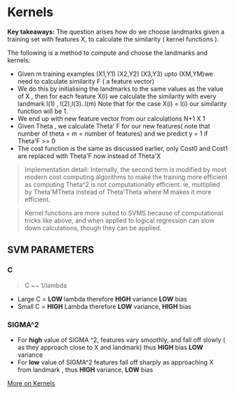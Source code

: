 # Kernels

**Key takeaways:**
The question arises how do we choose landmarks given a training set with features X, to calculate the similarity ( kernel functions ).

The following is a method to compute and choose the landmarks and kernels:

* Given m training examples (X1,Y1) (X2,Y2) (X3,Y3) upto (XM,YM)we need to calculate similarity  F ( a feature vector)
* We do this by initialising the landmarks to the same values as the value of X , then for each feature X(i) we calculate the similarity with every landmark l(1) , l(2),l(3)..l(m) Note that for the case X(i) = l(i) our similarity function will be 1.
* We end up with new feature vector from our calculations N+1 X 1
* Given Theta , we calculate Theta' F for our new features( note that number of theta = m = number of features) and we predict y = 1 if Theta'F >= 0
* The cost function is the same as discussed earlier, only Cost0 and Cost1 are replaced with Theta'F now instead of Theta'X

>Implementation detail: Internally, the second term is modified by most modern cost computing algorithms to make the training more efficient as computing Theta^2 is not computationally efficient. ie, multiplied by Theta'MTheta instead of Theta'Theta where M makes it more efficient. 

> Kernel functions are more suited to SVMS because of computational tricks like above, and when applied to logical regression can slow down calculations, though they can be applied.


## SVM PARAMETERS

### C

> C ~~ 1/lambda

* Large C = **LOW** lambda therefore **HIGH** variance **LOW** bias
* Small C = **HIGH** Lambda therefore **LOW**  variance, **HIGH** bias
  
### SIGMA^2
* For **high** value of SIGMA ^2, features vary smoothly, and fall off slowly ( as they approach close to X and landmark) thus **HIGH** bias **LOW** variance
* For **low** value of SIGMA^2 features fall off sharply as approaching X from landmark , thus **HIGH** variance, **LOW** bias

[More on Kernels](https://www.coursera.org/learn/machine-learning/lecture/hxdcH/kernels-ii)



